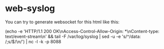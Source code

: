 # web-syslog

You can try to generate websocket for this html like this:

  (echo -e 'HTTP/1.1 200 OK\nAccess-Control-Allow-Origin: *\nContent-type: text/event-stream\n' && tail -F /var/log/syslog | sed -u -e 's/^/data: /;s/$/\n/') | nc -l -k -p 8088
